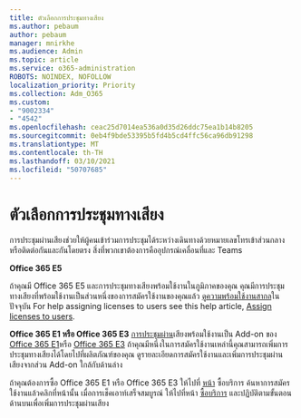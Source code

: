 ```yaml
---
title: ตัวเลือกการประชุมทางเสียง
ms.author: pebaum
author: pebaum
manager: mnirkhe
ms.audience: Admin
ms.topic: article
ms.service: o365-administration
ROBOTS: NOINDEX, NOFOLLOW
localization_priority: Priority
ms.collection: Adm_O365
ms.custom:
- "9002334"
- "4542"
ms.openlocfilehash: ceac25d7014ea536a0d35d26ddc75ea1b14b8205
ms.sourcegitcommit: 0eb4f9bde53395b5fd4b5cd4ffc56ca96db91298
ms.translationtype: MT
ms.contentlocale: th-TH
ms.lasthandoff: 03/10/2021
ms.locfileid: "50707685"
---
```

# <a name="options-for-audio-conferencing"></a>ตัวเลือกการประชุมทางเสียง

การประชุมผ่านเสียงช่วยให้ผู้คนเข้าร่วมการประชุมได้ระหว่างเดินทางด้วยหมายเลขโทรเข้าส่วนกลางหรือติดต่อกันและกันโดยตรง สิ่งที่พวกเขาต้องการคืออุปกรณ์เคลื่อนที่และ Teams

**Office 365 E5**

ถ้าคุณมี Office 365 E5 และการประชุมทางเสียงพร้อมใช้งานในภูมิภาคของคุณ คุณมีการประชุมทางเสียงที่พร้อมใช้งานเป็นส่วนหนึ่งของการสมัครใช้งานของคุณแล้ว [ดูความพร้อมใช้งานสากล](https://go.microsoft.com/fwlink/p/?LinkID=839556)ในปัจจุบัน For help assigning licenses to users see this help article, [Assign licenses to users](https://docs.microsoft.com/microsoft-365/admin/manage/assign-licenses-to-users).

**Office 365 E1 หรือ Office 365 E3** 
 [การประชุมผ่าน](https://docs.microsoft.com/microsoftteams/audio-conferencing-in-office-365)เสียงพร้อมใช้งานเป็น Add-on ของ [Office 365 E1](https://www.microsoft.com/microsoft-365/business/office-365-enterprise-e1-business-software)หรือ [Office 365 E3](https://www.microsoft.com/microsoft-365/business/office-365-enterprise-e3-business-software)  ถ้าคุณมีหนึ่งในการสมัครใช้งานเหล่านี้คุณสามารถเพิ่มการประชุมทางเสียงได้โดยไปที่ผลิตภัณฑ์ของคุณ ดูรายละเอียดการสมัครใช้งานและเพิ่มการประชุม[](https://go.microsoft.com/fwlink/p/?linkid=842054)ผ่านเสียงจากส่วน Add-on ใกล้กับด้านล่าง

ถ้าคุณต้องการซื้อ Office 365 E1 หรือ Office 365 E3 ให้ไปที่ [หน้า](https://go.microsoft.com/fwlink/p/?linkid=868433) ซื้อบริการ ค้นหาการสมัครใช้งานแล้วคลิกที่หน้านั้น  เมื่อการเช็คเอาท์เสร็จสมบูรณ์ ให้ไปที่หน้า [ซื้อบริการ](https://go.microsoft.com/fwlink/p/?linkid=868433) และปฏิบัติตามขั้นตอนด้านบนเพื่อเพิ่มการประชุมผ่านเสียง
